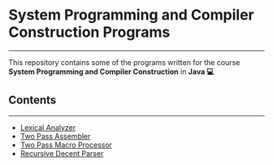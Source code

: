 # System Programming and Compiler Construction Programs
------------------------------------------

This repository contains some of the programs written for the course **System Programming and Compiler Construction** in **Java :computer:** 

## Contents
------------------------------------------

* [Lexical Analyzer](./Lexical_Analyzer)
* [Two Pass Assembler](./Two_Pass_Assembler)
* [Two Pass Macro Processor](./Two_Pass_Macro_Processor)
* [Recursive Decent Parser](./Recursive_Decent_Parser)

